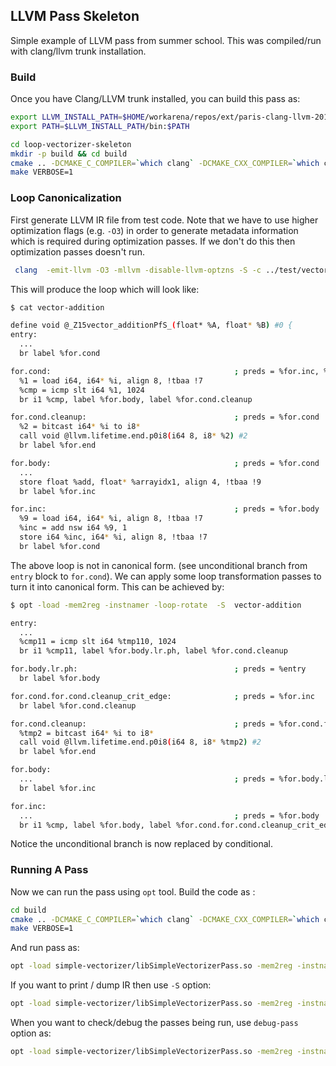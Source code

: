 ## LLVM Pass Skeleton

Simple example of LLVM pass from summer school. This was compiled/run with clang/llvm trunk installation.

### Build

Once you have Clang/LLVM trunk installed, you can build this pass as:

```bash
export LLVM_INSTALL_PATH=$HOME/workarena/repos/ext/paris-clang-llvm-2017/pramodskumbhar/Scripts/install/debug/trunk:$PATH
export PATH=$LLVM_INSTALL_PATH/bin:$PATH

cd loop-vectorizer-skeleton
mkdir -p build && cd build
cmake .. -DCMAKE_C_COMPILER=`which clang` -DCMAKE_CXX_COMPILER=`which clang++` -DCMAKE_BUILD_TYPE=Debug -DLLVM_CONFIG=$LLVM_INSTALL_PATH/bin/llvm-config -DCMAKE_CXX_FLAGS="-std=c++11"
make VERBOSE=1
```
### Loop Canonicalization

First generate LLVM IR file from test code. Note that we have to use higher optimization flags (e.g. `-O3`) in order to generate metadata information which is required during optimization passes. If we don't do this then optimization passes doesn't run.

```bash
 clang  -emit-llvm -O3 -mllvm -disable-llvm-optzns -S -c ../test/vector-addition.cpp -o vector-addition
```

This will produce the loop which will look like:

```bash
$ cat vector-addition

define void @_Z15vector_additionPfS_(float* %A, float* %B) #0 {
entry:
  ...
  br label %for.cond

for.cond:                                         ; preds = %for.inc, %entry
  %1 = load i64, i64* %i, align 8, !tbaa !7
  %cmp = icmp slt i64 %1, 1024
  br i1 %cmp, label %for.body, label %for.cond.cleanup

for.cond.cleanup:                                 ; preds = %for.cond
  %2 = bitcast i64* %i to i8*
  call void @llvm.lifetime.end.p0i8(i64 8, i8* %2) #2
  br label %for.end

for.body:                                         ; preds = %for.cond
  ...
  store float %add, float* %arrayidx1, align 4, !tbaa !9
  br label %for.inc

for.inc:                                          ; preds = %for.body
  %9 = load i64, i64* %i, align 8, !tbaa !7
  %inc = add nsw i64 %9, 1
  store i64 %inc, i64* %i, align 8, !tbaa !7
  br label %for.cond
```

The above loop is not in canonical form. (see unconditional branch from `entry` block to `for.cond`). We can apply some loop transformation passes to turn it into canonical form. This can be achieved by:

```bash
$ opt -load -mem2reg -instnamer -loop-rotate  -S  vector-addition

entry:
  ...
  %cmp11 = icmp slt i64 %tmp110, 1024
  br i1 %cmp11, label %for.body.lr.ph, label %for.cond.cleanup

for.body.lr.ph:                                   ; preds = %entry
  br label %for.body

for.cond.for.cond.cleanup_crit_edge:              ; preds = %for.inc
  br label %for.cond.cleanup

for.cond.cleanup:                                 ; preds = %for.cond.for.cond.cleanup_crit_edge, %entry
  %tmp2 = bitcast i64* %i to i8*
  call void @llvm.lifetime.end.p0i8(i64 8, i8* %tmp2) #2
  br label %for.end

for.body:
  ...                                             ; preds = %for.body.lr.ph, %for.inc
  br label %for.inc

for.inc:
  ...                                             ; preds = %for.body
  br i1 %cmp, label %for.body, label %for.cond.for.cond.cleanup_crit_edge
```

Notice the unconditional branch is now replaced by conditional.

### Running A Pass

Now we can run the pass using `opt` tool. Build the code as :

```bash
cd build
cmake .. -DCMAKE_C_COMPILER=`which clang` -DCMAKE_CXX_COMPILER=`which clang++` -DCMAKE_BUILD_TYPE=Debug -DLLVM_CONFIG=$LLVM_INSTALL_PATH/bin/llvm-config -DCMAKE_CXX_FLAGS="-std=c++11"
make VERBOSE=1
```

And run pass as:

```bash
opt -load simple-vectorizer/libSimpleVectorizerPass.so -mem2reg -instnamer -loop-rotate -simple-vectorizer vector-addition
```

If you want to print / dump IR then use `-S` option:

```bash
opt -load simple-vectorizer/libSimpleVectorizerPass.so -mem2reg -instnamer -loop-rotate  -simple-vectorizer  -S  vector-addition
```

When you want to check/debug the passes being run, use `debug-pass` option as:

```bash
opt -load simple-vectorizer/libSimpleVectorizerPass.so -mem2reg -instnamer -loop-rotate  -simple-vectorizer  -S  vector-addition -debug-pass=Executions
```

